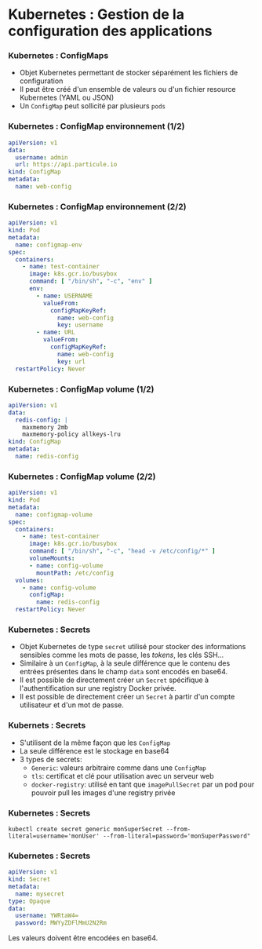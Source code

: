 # Kubernetes : Gestion de la configuration des applications

### Kubernetes : ConfigMaps

- Objet Kubernetes permettant de stocker séparément les fichiers de configuration
- Il peut être créé d'un ensemble de valeurs ou d'un fichier resource Kubernetes (YAML ou JSON)
- Un `ConfigMap` peut sollicité par plusieurs `pods`

### Kubernetes : ConfigMap environnement (1/2)

```yaml
apiVersion: v1
data:
  username: admin
  url: https://api.particule.io
kind: ConfigMap
metadata:
  name: web-config
```

### Kubernetes : ConfigMap environnement (2/2)

```yaml
apiVersion: v1
kind: Pod
metadata:
  name: configmap-env
spec:
  containers:
    - name: test-container
      image: k8s.gcr.io/busybox
      command: [ "/bin/sh", "-c", "env" ]
      env:
        - name: USERNAME
          valueFrom:
            configMapKeyRef:
              name: web-config
              key: username
        - name: URL
          valueFrom:
            configMapKeyRef:
              name: web-config
              key: url
  restartPolicy: Never
```

### Kubernetes : ConfigMap volume (1/2)

```yaml
apiVersion: v1
data:
  redis-config: |
    maxmemory 2mb
    maxmemory-policy allkeys-lru
kind: ConfigMap
metadata:
  name: redis-config
```

### Kubernetes : ConfigMap volume (2/2)

```yaml
apiVersion: v1
kind: Pod
metadata:
  name: configmap-volume
spec:
  containers:
    - name: test-container
      image: k8s.gcr.io/busybox
      command: [ "/bin/sh", "-c", "head -v /etc/config/*" ]
      volumeMounts:
      - name: config-volume
        mountPath: /etc/config
  volumes:
    - name: config-volume
      configMap:
        name: redis-config
  restartPolicy: Never
```

### Kubernetes : Secrets

- Objet Kubernetes de type `secret` utilisé pour stocker des informations sensibles comme les mots de passe, les _tokens_, les clés SSH...
- Similaire à un `ConfigMap`, à la seule différence que le contenu des entrées présentes dans le champ `data` sont encodés en base64.
- Il est possible de directement créer un `Secret` spécifique à l'authentification sur une registry Docker privée.
- Il est possible de directement créer un `Secret` à partir d'un compte utilisateur et d'un mot de passe.

### Kubernets : Secrets

- S'utilisent de la même façon que les `ConfigMap`
- La seule différence est le stockage en base64
- 3 types de secrets:
  - `Generic`: valeurs arbitraire comme dans une `ConfigMap`
  - `tls`: certificat et clé pour utilisation avec un serveur web
  - `docker-registry`: utilisé en tant que `imagePullSecret` par un pod pour pouvoir pull les images d'une registry privée

### Kubernetes : Secrets


```console
kubectl create secret generic monSuperSecret --from-literal=username='monUser' --from-literal=password='monSuperPassword"
```

### Kubernetes : Secrets

```yaml
apiVersion: v1
kind: Secret
metadata:
  name: mysecret
type: Opaque
data:
  username: YWRtaW4=
  password: MWYyZDFlMmU2N2Rm
```

Les valeurs doivent être encodées en base64.

